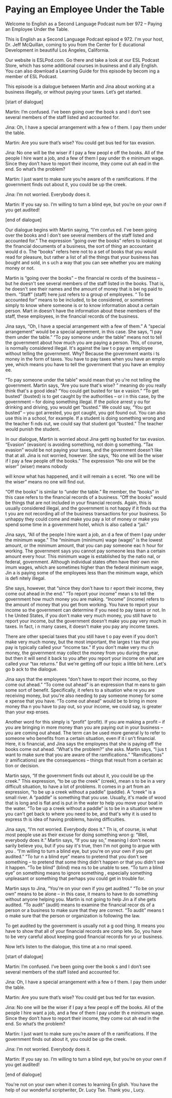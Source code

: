 # Paying an Employee Under the Table

Welcome to English as a Second Language Podcast num ber 972 – Paying an Employee Under the Table.  

This is English as a Second Language Podcast episod e 972. I'm your host, Dr. Jeff McQuillan, coming to you from the Center for E ducational Development in beautiful Los Angeles, California.  

Our website is ESLPod.com. Go there and take a look  at our ESL Podcast Store, which has some additional courses in business and d aily English. You can also download a Learning Guide for this episode by becom ing a member of ESL Podcast.  

This episode is a dialogue between Martin and Jina about working at a business illegally, or without paying your taxes. Let’s get started.  

[start of dialogue] 

Martin: I’m confused. I’ve been going over the book s and I don’t see several members of the staff listed and accounted for. 

Jina: Oh, I have a special arrangement with a few o f them. I pay them under the table. 

Martin: Are you sure that’s wise? You could get bus ted for tax evasion.  

Jina: No one will be the wiser if I pay a few peopl e off the books. All of the people I hire want a job, and a few of them I pay under th e minimum wage. Since they don’t have to report their income, they come out ah ead in the end. So what’s the problem? 

Martin: I just want to make sure you’re aware of th e ramifications. If the government finds out about it, you could be up the creek.  

Jina: I’m not worried. Everybody does it. 

Martin: If you say so. I’m willing to turn a blind eye, but you’re on your own if you get audited! 

[end of dialogue] 

Our dialogue begins with Martin saying, “I'm confus ed. I've been going over the books and I don't see several members of the staff listed and accounted for.” The expression “going over the books” refers to looking  at the financial documents of a business, the sort of thing an accountant would d o. The “books” refers here not to a set of books that you would read for pleasure,  but rather a list of all the things that your business has bought and sold, in s uch a way that you can see whether you are making money or not.  

Martin is “going over the books” – the financial re cords of the business – but he doesn't see several members of the staff listed in the books. That is, he doesn't see their names and the amount of money that is bei ng paid to them. “Staff” (staff) here just refers to a group of employees. “ To be accounted for” means to be included, to be considered, or sometimes simply to know where someone is or to know information about a certain person. Mart in doesn't have the information about these members of the staff, these  employees, in the financial records of the business.  

Jina says, “Oh, I have a special arrangement with a  few of them.” A “special arrangement” would be a special agreement, in this case. She says, “I pay them under the table.” “To pay someone under the table” means not to tell the government about how much you are paying a person. This, of course, is normally considered illegal. It's against the law t o pay an employee without telling the government. Why? Because the government wants i ts money in the form of taxes. You have to pay taxes when you have an emplo yee, which means you have to tell the government that you have an employ ee.  

“To pay someone under the table” would mean that yo u're not telling the government. Martin says, “Are you sure that's wise? ” meaning do you really think that's a good idea? “You could get busted for tax e vasion.” “To get busted” (busted) is to get caught by the authorities – or i n this case, by the government – for doing something illegal. If the police arrest y ou for drinking and driving, you would get “busted.” We could say, “You got busted” – you got arrested, you got caught, you got found out. You can also use this in  a school, for example. If a student is doing something wrong and the teacher fi nds out, we could say that student got “busted.” The teacher would punish the student. 

In our dialogue, Martin is worried about Jina getti ng busted for tax evasion. “Evasion” (evasion) is avoiding something, not doin g something. “Tax evasion” would be not paying your taxes, and the government doesn't like that at all. Jina is not worried, however. She says, “No one will be the wiser if I pay a few people off the books.” The expression “No one will be the wiser” (wiser) means nobody  

will know what has happened, and it will remain a s ecret. “No one will be the wiser” means no one will find out.  

“Off the books” is similar to “under the table.” Re member, the “books” in this case refers to the financial records of a business. “Off  the books” would be things that are not included in your financial records. Again, this is usually considered illegal, and the government is not happy if it finds out tha t you are not recording all of the business transactions for your business. So unhappy  they could come and make you pay a lot of money or make you spend some time in a government hotel, which is also called a “jail.”  

Jina says, “All of the people I hire want a job, an d a few of them I pay under the minimum wage.” The “minimum (minimum) wage (wage)” is the lowest amount, or the minimum amount, that you can pay someone eac h hour for working. The government says you cannot pay someone less than a certain amount every hour. This minimum wage is established by the natio nal, or federal, government. Although individual states often have their own min imum wages, which are sometimes higher than the federal minimum wage, Jin a is paying some of the employees less than the minimum wage, which is defi nitely illegal.  

She says, however, that “since they don't have to r eport their income, they come out ahead in the end.” “To report your income” mean s to tell the government how much money you are making. “Income” (income) refers  to the amount of money that you get from working. You have to report your income so the government can determine if you need to pay taxes or not. In t he United States, if you don't make very much money, you still have to report your  income, but the government doesn't make you pay very much in taxes. In fact, i n many cases, it doesn't make you pay any income taxes.  

There are other special taxes that you still have t o pay even if you don't make very much money, but the most important, the larges t tax that you pay is typically called your “income tax.” If you don't make very mu ch money, the government may collect the money from you during the year, but  then it will send it back to you after you report your income on what are called  your “tax returns.” But we're getting off our topic a little bit here. Let's go b ack to the dialogue.  

Jina says that the employees “don't have to report their income, so they come out ahead.” “To come out ahead” is an expression that m eans to gain some sort of benefit. Specifically, it refers to a situation whe re you are receiving money, but you're also needing to pay someone money for some e xpense that you have. “To come out ahead” would be to bring in more money tha n you have to pay out, so your income, we could say, is greater than your exp enses.   

 Another word for this simply is “profit” (profit). If you are making a profit – if you are bringing in more money than you are paying out in your business – you are coming out ahead. The term can be used more general ly to refer to someone who benefits from a certain situation, even if it i sn't financial. Here, it is financial, and Jina says the employees that she is paying off the books come out ahead. “What's the problem?” she asks. Martin says, “I jus t want to make sure that you are aware of the ramifications.” “Ramifications” (r amifications) are the consequences – things that result from a certain ac tion or decision.  

Martin says, “If the government finds out about it,  you could be up the creek.” This expression, “to be up the creek” (creek), mean s to be in a very difficult situation, to have a lot of problems. It comes in p art from an expression, “to be up a creek without a paddle” (paddle). A “creek” is a small river. A “paddle” is something that you use. Usually, it's made of wood that is long and is flat and is put in the water to help you move your boat in the water. “To be up a creek without a paddle” is to be in a situation where you  can't get back to where you need to be, and that's why it is used to express th is idea of having problems, having difficulties.  

Jina says, “I’m not worried. Everybody does it.” Th is, of course, is what most people use as their excuse for doing something wron g: “Well, everybody does it.” Martin says, “If you say so,” meaning I don't neces sarily believe you, but if you say it's true, then I'm not going to argue with you . “I'm willing to turn a blind eye, but you're on your own if you get audited.” “To tur n a blind eye” means to pretend that you don't see something – to pretend that some thing didn't happen or that you didn't see it happen. “To be blind” (blind) mea ns to be unable to see. “To turn a blind eye” on something means to ignore something , especially something unpleasant or something that perhaps you could get in trouble for.  

Martin says to Jina, “You're on your own if you get  audited.” “To be on your own” means to be alone – in this case, it means to have to do something without anyone helping you. Martin is not going to help Jin a if she gets audited. “To audit” (audit) means to examine the financial recor ds of a person or a business to make sure that they are correct. “To audit” means t o make sure that the person or organization is following the law.  

To get audited by the government is usually not a g ood thing. It means you have to show that all of your financial records are comp lete. So, you have to be very careful about keeping good financial records for yo ur business. 

Now let’s listen to the dialogue, this time at a no rmal speed.   

 [start of dialogue] 

Martin: I’m confused. I’ve been going over the book s and I don’t see several members of the staff listed and accounted for. 

Jina: Oh, I have a special arrangement with a few o f them. I pay them under the table. 

Martin: Are you sure that’s wise? You could get bus ted for tax evasion.  

Jina: No one will be the wiser if I pay a few peopl e off the books. All of the people I hire want a job, and a few of them I pay under th e minimum wage. Since they don’t have to report their income, they come out ah ead in the end. So what’s the problem? 

Martin: I just want to make sure you’re aware of th e ramifications. If the government finds out about it, you could be up the creek.  

Jina: I’m not worried. Everybody does it. 

Martin: If you say so. I’m willing to turn a blind eye, but you’re on your own if you get audited! 

[end of dialogue] 

You're not on your own when it comes to learning En glish. You have the help of our wonderful scriptwriter, Dr. Lucy Tse. Thank you , Lucy. 


